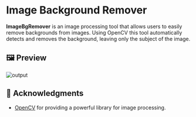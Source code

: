 # Image Background Remover

**ImageBgRemover** is an image processing tool that allows users to easily remove backgrounds from images. Using OpenCV
this tool automatically detects and removes the background, leaving only the subject of the image.

## 🖼️ Preview
![output](https://github.com/user-attachments/assets/92bb6013-99a7-4a7b-8508-ee0e6bc54bd6)

## 🙏 Acknowledgments

- [OpenCV](https://opencv.org/) for providing a powerful library for image processing.
